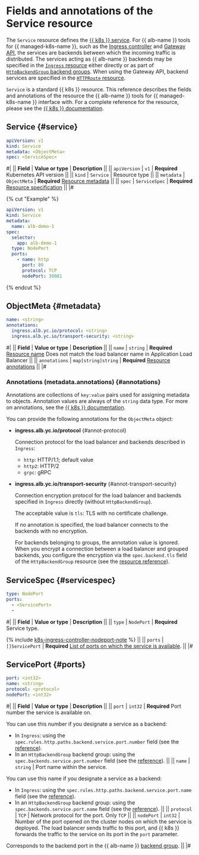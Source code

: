 # Fields and annotations of the Service resource

The `Service` resource defines the [{{ k8s }} service](../../../managed-kubernetes/concepts/index.md#service). For {{ alb-name }} tools for {{ managed-k8s-name }}, such as the [Ingress controller](../../../application-load-balancer/tools/k8s-ingress-controller/index.md) and [Gateway API](../../../application-load-balancer/tools/k8s-gateway-api/index.md), the services are backends between which the incoming traffic is distributed. The services acting as {{ alb-name }} backends may be specified in the [`Ingress` resource](../../../application-load-balancer/k8s-ref/ingress.md) either directly or as part of [`HttpBackendGroup` backend groups](../../../application-load-balancer/k8s-ref/http-backend-group.md). When using the Gateway API, backend services are specified in the [`HTTPRoute` resource](../../../application-load-balancer/k8s-ref/http-route.md).

`Service` is a standard {{ k8s }} resource. This reference describes the fields and annotations of the resource the {{ alb-name }} tools for {{ managed-k8s-name }} interface with. For a complete reference for the resource, please see the [{{ k8s }} documentation](https://kubernetes.io/docs/reference/kubernetes-api/service-resources/service-v1/).

## Service {#service}

```yaml
apiVersion: v1
kind: Service
metadata: <ObjectMeta>
spec: <ServiceSpec>
```

#|
|| **Field**     | **Value or type**   | **Description**               ||
|| `apiVersion`  | `v1`                | **Required**
                                        Kubernetes API version         ||
|| `kind`        | `Service`           | Resource type                 ||
|| `metadata`    | `ObjectMeta`        | **Required**
                                        [Resource metadata](#metadata) ||
|| `spec`        | `ServiceSpec`       | **Required**
[Resource specification](#servicespec)                                 ||
|#

{% cut "Example" %}

```yaml
apiVersion: v1
kind: Service
metadata:
  name: alb-demo-1
spec:
  selector:
    app: alb-demo-1
  type: NodePort
  ports:
    - name: http
      port: 80
      protocol: TCP
      nodePort: 30081
```

{% endcut %}

## ObjectMeta {#metadata}

```yaml
name: <string>
annotations:
  ingress.alb.yc.io/protocol: <string>
  ingress.alb.yc.io/transport-security: <string>
```

#|
|| **Field**      | **Value or type**  | **Description** ||
|| `name`         | `string`           | **Required**
                                        [Resource name](https://kubernetes.io/docs/concepts/overview/working-with-objects/names/#names)
                                       Does not match the load balancer name in Application Load Balancer          ||
|| `annotations`  | `map[string]string` | **Required**
[Resource annotations](#annotations)                     ||
|#

### Annotations (metadata.annotations) {#annotations}

Annotations are collections of `key:value` pairs used for assigning metadata to objects. Annotation values are always of the `string` data type. For more on annotations, see the [{{ k8s }} documentation](https://kubernetes.io/docs/concepts/overview/working-with-objects/annotations/).

You can provide the following annotations for the `ObjectMeta` object:

* **ingress.alb.yc.io/protocol** {#annot-protocol}

   Connection protocol for the load balancer and backends described in `Ingress`:

   * `http`: HTTP/1.1; default value
   * `http2`: HTTP/2
   * `grpc`: gRPC

* **ingress.alb.yc.io/transport-security** {#annot-transport-security}

   Connection encryption protocol for the load balancer and backends specified in `Ingress` directly (without `HttpBackendGroup`).

   The acceptable value is `tls`: TLS with no certificate challenge.

   If no annotation is specified, the load balancer connects to the backends with no encryption.

   For backends belonging to groups, the annotation value is ignored. When you encrypt a connection between a load balancer and grouped backends, you configure the encryption via the `spec.backend.tls` field of the `HttpBackendGroup` resource (see the [resource reference](../../../application-load-balancer/k8s-ref/http-backend-group.md)).

## ServiceSpec {#servicespec}

```yaml
type: NodePort
ports:
  - <ServicePort>
  -
```

#|
|| **Field** | **Value or type** | **Description** ||
|| `type`    | `NodePort`        | **Required**
Service type.

{% include [k8s-ingress-controller-nodeport-note](../../application-load-balancer/k8s-ingress-controller-nodeport-note.md) %}
||
|| `ports`   | `[]ServicePort`   | **Required**
[List of ports on which the service is available](#ports).
||
|#

## ServicePort {#ports}

```yaml
port: <int32>
name: <string>
protocol: <protocol>
nodePort: <int32>
```

#|
|| **Field** | **Value or type** | **Description** ||
|| `port`    | `int32`           | **Required**
Port number the service is available on.

You can use this number if you designate a service as a backend:

* In `Ingress`: using the `spec.rules.http.paths.backend.service.port.number` field (see the [reference](../../../application-load-balancer/k8s-ref/ingress.md#backend)).
* In an `HttpBackendGroup` backend group: using the `spec.backends.service.port.number` field (see the [reference](../../../application-load-balancer/k8s-ref/http-backend-group.md)).
||
|| `name` | `string` | Port name within the service.

You can use this name if you designate a service as a backend:

* In `Ingress`: using the `spec.rules.http.paths.backend.service.port.name` field (see the [reference](../../../application-load-balancer/k8s-ref/ingress.md#backend)).
* In an `HttpBackendGroup` backend group: using the `spec.backends.service.port.name` field (see the [reference](../../../application-load-balancer/k8s-ref/http-backend-group.md)).
||
|| `protocol` | `TCP`   | Network protocol for the port. Only `TCP` ||
|| `nodePort` | `int32` | Number of the port opened on the cluster nodes on which the service is deployed. The load balancer sends traffic to this port, and {{ k8s }} forwards the traffic to the service on its port in the `port` parameter.

Corresponds to the backend port in the {{ alb-name }} [backend group](../../../application-load-balancer/concepts/backend-group.md).
||
|#
